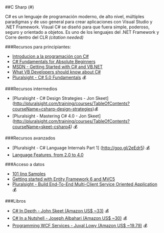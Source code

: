 ##C Sharp (#)

C# es un lenguaje de programación moderno, de alto nivel, múltiples paradigmas y de uso general para crear aplicaciones con Visual Studio y .NET Framework. Visual C# se diseñó para que fuera simple, poderoso, seguro y orientado a objetos. Es uno de los lenguajes del .NET Framework y Corre dentro del CLR _(citation needed)_

###Recursos para principiantes:
* [Introducion a la programación con C#](http://www.nachocabanes.com/fich/descargar.php?nombre=introCsharp_version099.pdf)
* [C# Fundamentals for Absolute Beginners](http://channel9.msdn.com/Series/C-Sharp-Fundamentals-Development-for-Absolute-Beginners)
* [MSDN - Getting Started with C# and VB.NET](http://msdn.microsoft.com/library/vstudio/dd492171(v=vs.120))
* [What VB Developers should know about C#](http://visualstudiomagazine.com/articles/2008/12/01/what-vb-devs-should-know-about-c.aspx)
* [Pluralsight - C# 5.0 Fundamentals](http://pluralsight.com/training/Courses/TableOfContents/csharp-fundamentals-csharp5) :moneybag:

###Recursos intermedios
* [Pluralsight - C# Design Strategies - Jon Skeet] (http://pluralsight.com/training/courses/TableOfContents?courseName=csharp-design-strategies):moneybag:
* [Pluralsight - Mastering C# 4.0 - Jon Skeet] (http://pluralsight.com/training/courses/TableOfContents?courseName=skeet-csharp4) :moneybag:

###Recursos avanzados
* [Pluralsight - C# Language Internals Part 1] (http://goo.gl/2eEdr5) :moneybag:
* [Language Features, from 2.0 to 4.0](http://www.codeproject.com/Articles/327916/C-Language-Features-From-C-2-0-to-4-0)

###Acceso a datos
* [101 linq Samples](http://code.msdn.microsoft.com/101-LINQ-Samples-3fb9811b)
* [Getting started with Entity Framework 6 and MVC5](http://www.asp.net/mvc/tutorials/getting-started-with-ef-using-mvc)
* [Pluralsight - Build End-To-End Multi-Client Service Oriented Application](http://pluralsight.com/training/courses/TableOfContents?courseName=building-multi-client-end-to-end-service-oriented-applications):moneybag:

###Libros
* [C# In Depth - John Skeet (Amazon US$ ~33)](http://www.amzn.com/161729134X) :moneybag: 
* [C# In a Nutshell - Joseph Albahari (Amazon US$ ~30)](http://www.amzn.com/1449320104) :moneybag: 
* [Programming WCF Services - Juval Lowy (Amazon US$ ~19.79)](http://ASIN.cc/BTYBxA) :moneybag:
